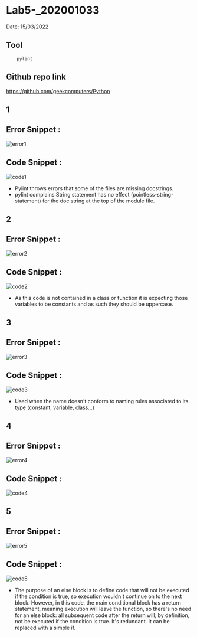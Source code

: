 # Lab5-_202001033
Date: 15/03/2022

## Tool <br>
        pylint
        
        
## Github repo link 
  https://github.com/geekcomputers/Python

##  1 

## Error Snippet : 
![error1](https://user-images.githubusercontent.com/117855894/225277905-b41b4302-978b-4e98-b0f9-4b2e6056dac5.PNG)

## Code Snippet : 
![code1](https://user-images.githubusercontent.com/117855894/225278340-f4539171-a3f1-4ba6-9b46-62e04a871e79.PNG)

- Pylint throws errors that some of the files are missing docstrings.
- pylint complains String statement has no effect (pointless-string-statement) for the doc string at the top of the module file.


## 2 

## Error Snippet : 
![error2](https://user-images.githubusercontent.com/117855894/225278809-75984511-6567-4fc7-9406-68a713cbcef1.PNG)



## Code Snippet : 
![code2](https://user-images.githubusercontent.com/117855894/225279113-1a15f3ec-230c-4c7e-a80a-b24d8d05e55b.PNG)

- As this code is not contained in a class or function it is expecting those variables to be constants and as such they should be uppercase.

## 3 


## Error Snippet :
![error3](https://user-images.githubusercontent.com/117855894/225279944-c15df0cd-ccc0-4401-8cc2-7d3edae4bb54.PNG)

## Code Snippet : 
![code3](https://user-images.githubusercontent.com/117855894/225279888-989af047-618c-4c7e-90f5-81a84a3fb0c4.PNG)

- Used when the name doesn't conform to naming rules associated to its type (constant, variable, class...)

## 4 

## Error Snippet :
![error4](https://user-images.githubusercontent.com/117855894/225280495-d2aad5fb-280a-45f4-8d12-d3e0442cc449.PNG)


## Code Snippet : 
![code4](https://user-images.githubusercontent.com/117855894/225280573-47b12a53-28ba-478c-9692-5b04386fe310.PNG)


## 5 

## Error Snippet :
![error5](https://user-images.githubusercontent.com/117855894/225282082-c0c27b43-1af6-4816-b2ed-cd1a657a6fb1.PNG)

## Code Snippet : 
![code5](https://user-images.githubusercontent.com/117855894/225282162-76020199-d59f-4afe-834c-82a96d123be9.PNG)

- The purpose of an else block is to define code that will not be executed if the condition is true, so execution wouldn't continue on to the next block.
However, in this code, the main conditional block has a return statement, meaning execution will leave the function, so there's no need for an else block: all subsequent code after the return will, by definition, not be executed if the condition is true. It's redundant. It can be replaced with a simple if.

